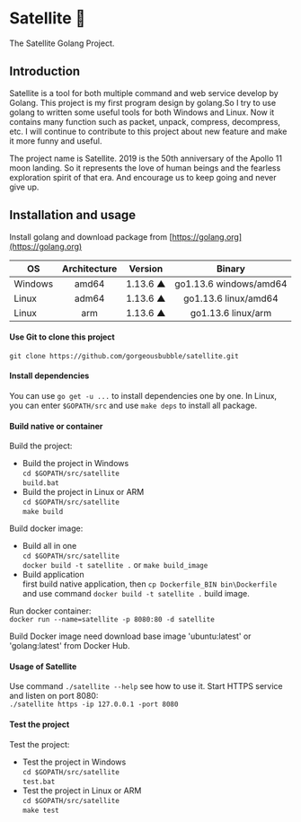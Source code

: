 # Satellite 🌠
The Satellite Golang Project.

## Introduction
Satellite is a tool for both multiple command and web service develop by Golang. This project is my first program design by golang.So I try to use golang to written some useful tools for both Windows and Linux. Now it contains many function such as packet, unpack, compress, decompress, etc. I will continue to contribute to this project about new feature and make it more funny and useful.

The project name is Satellite. 2019 is the 50th anniversary of the Apollo 11 moon landing. So it represents the love of human beings and the fearless exploration spirit of that era. And encourage us to keep going and never give up.

## Installation and usage
Install golang and download package from [https://golang.org](https://golang.org)  
  
  | OS            | Architecture  | Version  | Binary                  |
  | ------------- |:-------------:|:--------:| :---------------------: |
  | Windows       | amd64         | 1.13.6 ▲ | go1.13.6 windows/amd64  |
  | Linux         | adm64         | 1.13.6 ▲ | go1.13.6 linux/amd64    |
  | Linux         | arm           | 1.13.6 ▲ | go1.13.6 linux/arm      |

#### Use Git to clone this project  
  `git clone https://github.com/gorgeousbubble/satellite.git`  

#### Install dependencies  
  You can use `go get -u ...` to install dependencies one by one. In Linux, you can enter `$GOPATH/src` and use `make deps` to install all package.
  
#### Build native or container
Build the project:  
  * Build the project in Windows  
    `cd $GOPATH/src/satellite`  
    `build.bat`  
  * Build the project in Linux or ARM  
    `cd $GOPATH/src/satellite`  
    `make build`
    
Build docker image:  
  * Build all in one  
    `cd $GOPATH/src/satellite`  
    `docker build -t satellite .` or `make build_image`
  * Build application  
    first build native application, then `cp Dockerfile_BIN bin\Dockerfile` and use command `docker build -t satellite .` build image.
    
Run docker container:  
  `docker run --name=satellite -p 8080:80 -d satellite`  

Build Docker image need download base image 'ubuntu:latest' or 'golang:latest' from Docker Hub.

#### Usage of Satellite
Use command `./satellite --help` see how to use it. Start HTTPS service and listen on port 8080:  
  `./satellite https -ip 127.0.0.1 -port 8080`  
  
#### Test the project
Test the project:  
  * Test the project in Windows  
    `cd $GOPATH/src/satellite`  
    `test.bat`  
  * Test the project in Linux or ARM  
    `cd $GOPATH/src/satellite`  
    `make test`

